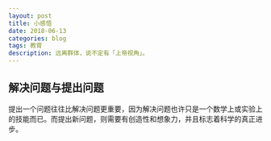```yaml
---
layout: post
title: 小感悟
date: 2018-06-13
categories: blog
tags: 教育
description: 远离群体，说不定有「上帝视角」。
---
```


## 解决问题与提出问题
  提出一个问题往往比解决问题更重要，因为解决问题也许只是一个数学上或实验上的技能而已。而提出新问题，则需要有创造性和想象力，并且标志着科学的真正进步。

